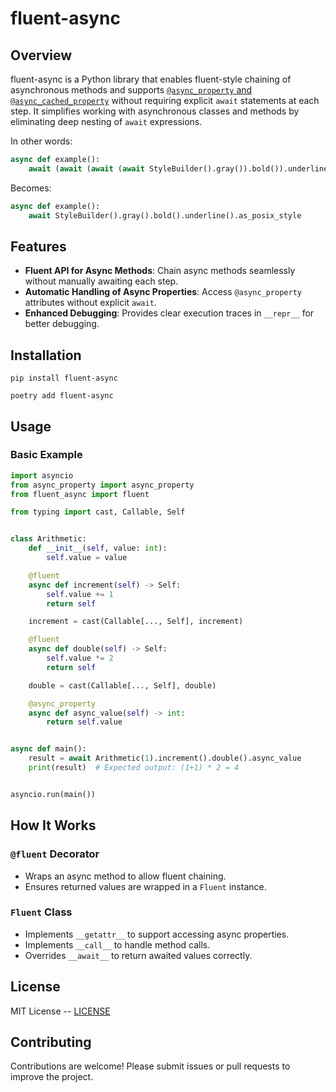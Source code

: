# fluent-async

## Overview

fluent-async is a Python library that enables fluent-style chaining of asynchronous methods and supports [`@async_property` and `@async_cached_property`](https://pypi.org/project/async-property/) without requiring explicit `await` statements at each step. It simplifies working with asynchronous classes and methods by eliminating deep nesting of `await` expressions.

In other words:

```python
async def example():
    await (await (await (await StyleBuilder().gray()).bold()).underline()).as_posix_style
```

Becomes:

```python
async def example():
    await StyleBuilder().gray().bold().underline().as_posix_style
```

## Features
- **Fluent API for Async Methods**: Chain async methods seamlessly without manually awaiting each step.
- **Automatic Handling of Async Properties**: Access `@async_property` attributes without explicit `await`.
- **Enhanced Debugging**: Provides clear execution traces in `__repr__` for better debugging.

## Installation

```shell
pip install fluent-async
```

```shell
poetry add fluent-async
```

## Usage
### Basic Example

```python
import asyncio
from async_property import async_property
from fluent_async import fluent

from typing import cast, Callable, Self


class Arithmetic:
    def __init__(self, value: int):
        self.value = value

    @fluent
    async def increment(self) -> Self:
        self.value += 1
        return self

    increment = cast(Callable[..., Self], increment)

    @fluent
    async def double(self) -> Self:
        self.value *= 2
        return self

    double = cast(Callable[..., Self], double)

    @async_property
    async def async_value(self) -> int:
        return self.value


async def main():
    result = await Arithmetic(1).increment().double().async_value
    print(result)  # Expected output: (1+1) * 2 = 4


asyncio.run(main())
```

## How It Works
### `@fluent` Decorator
- Wraps an async method to allow fluent chaining.
- Ensures returned values are wrapped in a `Fluent` instance.

### `Fluent` Class
- Implements `__getattr__` to support accessing async properties.
- Implements `__call__` to handle method calls.
- Overrides `__await__` to return awaited values correctly.

## License
MIT License -- [LICENSE](./LICENSE)

## Contributing
Contributions are welcome! Please submit issues or pull requests to improve the project.
